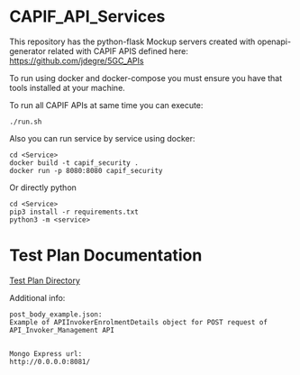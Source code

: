 # CAPIF_API_Services
This repository has the python-flask Mockup servers created with openapi-generator related with CAPIF APIS defined here:
https://github.com/jdegre/5GC_APIs

To run using docker and docker-compose you must ensure you have that tools installed at your machine.

To run all CAPIF APIs at same time you can execute:
```
./run.sh
```

Also you can run service by service using docker:
```
cd <Service>
docker build -t capif_security .
docker run -p 8080:8080 capif_security
```

Or directly python
```
cd <Service>
pip3 install -r requirements.txt
python3 -m <service>
```


# Test Plan Documentation

[Test Plan Directory](./docs/test_plan/README.md)


Additional info:
```
post_body_example.json:
Example of APIInvokerEnrolmentDetails object for POST request of API_Invoker_Management API 


Mongo Express url:
http://0.0.0.0:8081/
```

